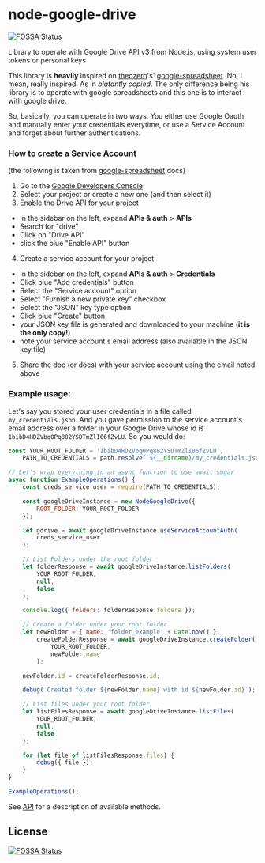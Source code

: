 # node-google-drive

[![FOSSA Status](https://app.fossa.io/api/projects/git%2Bgithub.com%2FHuasoFoundries%2Fnode-google-drive.svg?type=shield)](https://app.fossa.io/projects/git%2Bgithub.com%2FHuasoFoundries%2Fnode-google-drive?ref=badge_shield)

Library to operate with Google Drive API v3 from Node.js, using system user tokens or personal keys

This library is **heavily** inspired on [theozero](https://www.npmjs.com/~theozero)'s' [google-spreadsheet](https://www.npmjs.com/package/google-spreadsheet). No, I mean, really inspired. As in _blatantly copied_. The only difference being his library is to operate with google spreadsheets and this one is to interact with google drive.

So, basically, you can operate in two ways. You either use Google Oauth and manually enter your credentials everytime, or use a Service Account and forget about further authentications.

### How to create a Service Account

(the following is taken from [google-spreadsheet](https://www.npmjs.com/package/google-spreadsheet) docs)

1. Go to the [Google Developers Console](https://console.developers.google.com/project)
2. Select your project or create a new one (and then select it)
3. Enable the Drive API for your project

-   In the sidebar on the left, expand **APIs & auth** > **APIs**
-   Search for "drive"
-   Click on "Drive API"
-   click the blue "Enable API" button

4. Create a service account for your project

-   In the sidebar on the left, expand **APIs & auth** > **Credentials**
-   Click blue "Add credentials" button
-   Select the "Service account" option
-   Select "Furnish a new private key" checkbox
-   Select the "JSON" key type option
-   Click blue "Create" button
-   your JSON key file is generated and downloaded to your machine (**it is the only copy!**)
-   note your service account's email address (also available in the JSON key file)

5. Share the doc (or docs) with your service account using the email noted above

### Example usage:

Let's say you stored your user credentials in a file called `my_credentials.json`. And you gave permission to the service account's email address over a folder in your Google Drive whose id is `1bibD4HDZVbqOPq882YSDTmZlI06fZvLU`. So you would do:

```js
const YOUR_ROOT_FOLDER = '1bibD4HDZVbqOPq882YSDTmZlI06fZvLU',
	PATH_TO_CREDENTIALS = path.resolve(`${__dirname}/my_credentials.json`);

// Let's wrap everything in an async function to use await sugar
async function ExampleOperations() {
	const creds_service_user = require(PATH_TO_CREDENTIALS);

	const googleDriveInstance = new NodeGoogleDrive({
		ROOT_FOLDER: YOUR_ROOT_FOLDER
	});

	let gdrive = await googleDriveInstance.useServiceAccountAuth(
		creds_service_user
	);

	// List Folders under the root folder
	let folderResponse = await googleDriveInstance.listFolders(
		YOUR_ROOT_FOLDER,
		null,
		false
	);

	console.log({ folders: folderResponse.folders });

	// Create a folder under your root folder
	let newFolder = { name: 'folder_example' + Date.now() },
		createFolderResponse = await googleDriveInstance.createFolder(
			YOUR_ROOT_FOLDER,
			newFolder.name
		);

	newFolder.id = createFolderResponse.id;

	debug(`Created folder ${newFolder.name} with id ${newFolder.id}`);

	// List files under your root folder.
	let listFilesResponse = await googleDriveInstance.listFiles(
		YOUR_ROOT_FOLDER,
		null,
		false
	);

	for (let file of listFilesResponse.files) {
		debug({ file });
	}
}

ExampleOperations();
```

See [API](API.md) for a description of available methods.

## License

[![FOSSA Status](https://app.fossa.io/api/projects/git%2Bgithub.com%2FHuasoFoundries%2Fnode-google-drive.svg?type=large)](https://app.fossa.io/projects/git%2Bgithub.com%2FHuasoFoundries%2Fnode-google-drive?ref=badge_large)
